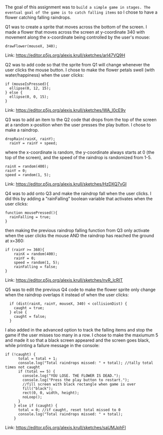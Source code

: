 The goal of this assignment was to 
``` build a simple game in stages. The eventual goal of the game is to catch falling items ```
so I chose to have a flower catching falling raindrops.

Q1 was to create a sprite that moves across the bottom of the screen. I made a flower that moves across the screen at y-coordinate 340 with movement along the x-coordinate being controlled by the user's mouse:
```
drawFlower(mouseX, 340);
```
Link: https://editor.p5js.org/alexis.krull/sketches/arl47VQ9H

Q2 was to add code so that the sprite from Q1 will change whenever the user clicks the mouse button. I chose to make the flower petals swell (with water/happiness) when the user clicks:
```
if (mouseIsPressed){
  ellipse(0, 12, 15);
} else {
  ellipse(0, 0, 15);
}
```
Link: https://editor.p5js.org/alexis.krull/sketches/WA_l0cE9v

Q3 was to add an item to the Q2 code that drops from the top of the screen at a random x-position when the user presses the play button. I chose to make a raindrop.
```
dropRain(rainX, rainY);
  rainY = rainY + speed;
```
where the x-coordinate is random, the y-coordinate always starts at 0 (the top of the screen), and the speed of the raindrop is randomized from 1-5.
```
rainX = random(400);
rainY = 0;
speed = random(1, 5);
```
Link: https://editor.p5js.org/alexis.krull/sketches/HzDXQ7vGI

Q4 was to add onto Q3 and make the raindrop fall when the user clicks. I did this by adding a "rainFalling" boolean variable that activates when the user clicks:
```
function mousePressed(){
  rainFalling = true;
}
```
then making the previous raindrop falling function from Q3 only activate when the user clicks the mouse AND the raindrop has reached the ground at x=360:
```
if (rainY >= 360){
    rainX = random(400);
    rainY = 0;
    speed = random(1, 5);
    rainFalling = false;
}
```
Link: https://editor.p5js.org/alexis.krull/sketches/nvR_lcRIT

Q5 was to edit the previous Q4 code to make the flower sprite only change when the raindrop overlaps it instead of when the user clicks:
```
  if (dist(rainX, rainY, mouseX, 340) < collisionDist) {
    caught = true;
  } else {
    caught = false;
  }
```
I also added in the advanced option to track the falling items and stop the game if the user misses too many in a row. I chose to make the maxiumum 5 and made it so that a black screen appeared and the screen goes black, while printing a failure message in the console:
```
if (!caught) {
      total = total + 1;
      console.log("Total raindrops missed: " + total); //tally total times not caught
      if (total == 5) {
        console.log("YOU LOSE. THE FLOWER IS DEAD.");
        console.log("Press the play button to restart.");
        //fill screen with black rectangle when game is over
        fill("black");
        rect(0, 0, width, height);
        noLoop();
      }
    } else if (caught) {
      total = 0; //if caught, reset total missed to 0
      console.log("Total raindrops missed: " + total);
    }
```
Link: https://editor.p5js.org/alexis.krull/sketches/saUMJphFI
